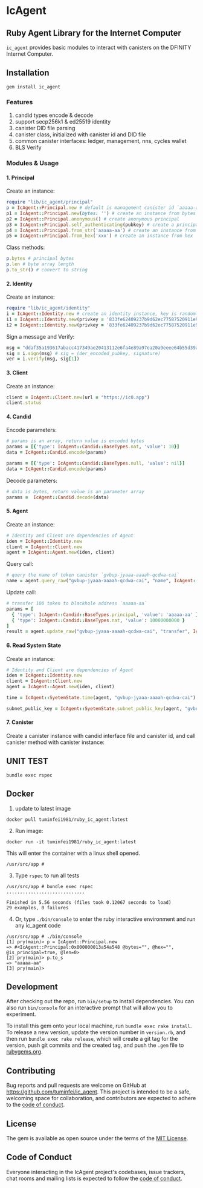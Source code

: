 # IcAgent

## Ruby Agent Library for the Internet Computer

`ic_agent` provides basic modules to interact with canisters on the DFINITY Internet Computer.


## Installation

```
gem install ic_agent
```

### Features

1. candid types encode & decode
2. support secp256k1 & ed25519 identity
3. canister DID file parsing
4. canister class, initialized with canister id and DID file
5. common canister interfaces: ledger, management, nns, cycles wallet
6. BLS Verify

### Modules & Usage

#### 1. Principal

Create an instance:

```ruby
require "lib/ic_agent/principal"
p = IcAgent::Principal.new # default is management canister id `aaaaa-aa`
p1 = IcAgent::Principal.new(bytes: '') # create an instance from bytes
p2 = IcAgent::Principal.anonymous() # create anonymous principal
p3 = IcAgent::Principal.self_authenticating(pubkey) # create a principal from public key
p4 = IcAgent::Principal.from_str('aaaaa-aa') # create an instance from string
p5 = IcAgent::Principal.from_hex('xxx') # create an instance from hex
```

Class methods:

```ruby
p.bytes # principal bytes
p.len # byte array length
p.to_str() # convert to string
```

#### 2. Identity

Create an instance:

```ruby
require "lib/ic_agent/identity"
i = IcAgent::Identity.new # create an identity instance, key is randomly generated
i1 = IcAgent::Identity.new(privkey = '833fe62409237b9d62ec77587520911e9a759cec1d19755b7da901b96dca3d42') # create an instance from private key
i2 = IcAgent::Identity.new(privkey = '833fe62409237b9d62ec77587520911e9a759cec1d19755b7da901b96dca3d42', type = 'secp256k1')
```

Sign a message and Verify:

```ruby
msg = "ddaf35a193617abacc417349ae20413112e6fa4e89a97ea20a9eeee64b55d39a2192992a274fc1a836ba3c23a3feebbd454d4423643ce80e2a9ac94fa54ca49f"
sig = i.sign(msg) # sig = (der_encoded_pubkey, signature)
ver = i.verify(msg, sig[1])
```

#### 3. Client

Create an instance:

```ruby
client = IcAgent::Client.new(url = "https://ic0.app")
client.status
```

#### 4. Candid

Encode parameters:

```ruby
# params is an array, return value is encoded bytes
params = [{'type': IcAgent::Candid::BaseTypes.nat, 'value': 10}]
data = IcAgent::Candid.encode(params)

params = [{'type': IcAgent::Candid::BaseTypes.null, 'value': nil}]
data = IcAgent::Candid.encode(params)
```

Decode parameters:

```ruby
# data is bytes, return value is an parameter array
params =  IcAgent::Candid.decode(data)
```

#### 5. Agent

Create an instance:

```ruby
# Identity and Client are dependencies of Agent
iden = IcAgent::Identity.new
client = IcAgent::Client.new
agent = IcAgent::Agent.new(iden, client)
```

Query call:

```ruby
# query the name of token canister `gvbup-jyaaa-aaaah-qcdwa-cai`
name = agent.query_raw("gvbup-jyaaa-aaaah-qcdwa-cai", "name", IcAgent::Candid.encode([]))
```

Update call:

```ruby
# transfer 100 token to blackhole address `aaaaa-aa`
params = [
  { 'type': IcAgent::Candid::BaseTypes.principal, 'value': 'aaaaa-aa' },
  { 'type': IcAgent::Candid::BaseTypes.nat, 'value': 10000000000 }
]
result = agent.update_raw("gvbup-jyaaa-aaaah-qcdwa-cai", "transfer", IcAgent::Candid.encode(params))
```

#### 6. Read System State

Create an instance:

```ruby
# Identity and Client are dependencies of Agent
iden = IcAgent::Identity.new
client = IcAgent::Client.new
agent = IcAgent::Agent.new(iden, client)

time = IcAgent::SyetemState.time(agent, "gvbup-jyaaa-aaaah-qcdwa-cai")

subnet_public_key = IcAgent::SyetemState.subnet_public_key(agent, "gvbup-jyaaa-aaaah-qcdwa-cai", "pjljw-kztyl-46ud4-ofrj6-nzkhm-3n4nt-wi3jt-ypmav-ijqkt-gjf66-uae")
```

#### 7. Canister

Create a canister instance with candid interface file and canister id, and call canister method with canister instance:


## UNIT TEST

```
bundle exec rspec  
```

## Docker

1. update to latest image

`docker pull tuminfei1981/ruby_ic_agent:latest`

2. Run image:

`docker run -it tuminfei1981/ruby_ic_agent:latest`

This  will enter the container with a linux shell opened.

```shell
/usr/src/app # 
```

3. Type `rspec` to run all tests

```shell
/usr/src/app # bundle exec rspec
.............................

Finished in 5.56 seconds (files took 0.12067 seconds to load)
29 examples, 0 failures

```

4. Or, type `./bin/console` to enter the ruby interactive environment and run any ic_agent code

```shell
/usr/src/app # ./bin/console
[1] pry(main)> p = IcAgent::Principal.new
=> #<IcAgent::Principal:0x000000013a54a548 @bytes="", @hex="", @is_principal=true, @len=0>
[2] pry(main)> p.to_s
=> "aaaaa-aa"
[3] pry(main)>
```

## Development

After checking out the repo, run `bin/setup` to install dependencies. You can also run `bin/console` for an interactive prompt that will allow you to experiment.

To install this gem onto your local machine, run `bundle exec rake install`. To release a new version, update the version number in `version.rb`, and then run `bundle exec rake release`, which will create a git tag for the version, push git commits and the created tag, and push the `.gem` file to [rubygems.org](https://rubygems.org).

## Contributing

Bug reports and pull requests are welcome on GitHub at https://github.com/tuminfei/ic_agent. This project is intended to be a safe, welcoming space for collaboration, and contributors are expected to adhere to the [code of conduct](https://github.com/tuminfei/ic_agent/blob/main/CODE_OF_CONDUCT.md).

## License

The gem is available as open source under the terms of the [MIT License](https://opensource.org/licenses/MIT).

## Code of Conduct

Everyone interacting in the IcAgent project's codebases, issue trackers, chat rooms and mailing lists is expected to follow the [code of conduct](https://github.com/tuminfei/ic_agent/blob/main/CODE_OF_CONDUCT.md).
